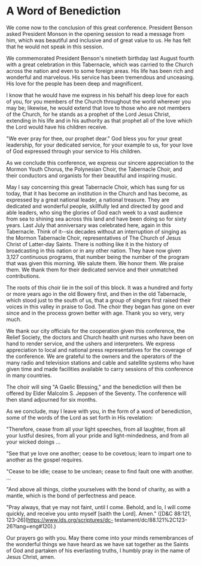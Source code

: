 # A Word of Benediction

We come now to the conclusion of this great conference. President Benson asked
President Monson in the opening session to read a message from him, which was
beautiful and inclusive and of great value to us. He has felt that he would
not speak in this session.

We commemorated President Benson's ninetieth birthday last August fourth with
a great celebration in this Tabernacle, which was carried to the Church across
the nation and even to some foreign areas. His life has been rich and
wonderful and marvelous. His service has been tremendous and unceasing. His
love for the people has been deep and magnificent.

I know that he would have me express in his behalf his deep love for each of
you, for you members of the Church throughout the world wherever you may be;
likewise, he would extend that love to those who are not members of the
Church, for he stands as a prophet of the Lord Jesus Christ, extending in his
life and in his authority as that prophet all of the love which the Lord would
have his children receive.

"We ever pray for thee, our prophet dear." God bless you for your great
leadership, for your dedicated service, for your example to us, for your love
of God expressed through your service to His children.

As we conclude this conference, we express our sincere appreciation to the
Mormon Youth Chorus, the Polynesian Choir, the Tabernacle Choir, and their
conductors and organists for their beautiful and inspiring music.

May I say concerning this great Tabernacle Choir, which has sung for us today,
that it has become an institution in the Church and has become, as expressed
by a great national leader, a national treasure. They are dedicated and
wonderful people, skillfully led and directed by good and able leaders, who
sing the glories of God each week to a vast audience from sea to shining sea
across this land and have been doing so for sixty years. Last July that
anniversary was celebrated here, again in this Tabernacle. Think of it--six
decades without an interruption of singing as the Mormon Tabernacle Choir,
representatives of The Church of Jesus Christ of Latter-day Saints. There is
nothing like it in the history of broadcasting in this nation or in any other
nation. They have now given 3,127 continuous programs, that number being the
number of the program that was given this morning. We salute them. We honor
them. We praise them. We thank them for their dedicated service and their
unmatched contributions.

The roots of this choir lie in the soil of this block. It was a hundred and
forty or more years ago in the old Bowery first, and then in the old
Tabernacle, which stood just to the south of us, that a group of singers first
raised their voices in this valley in praise to God. The choir they began has
gone on ever since and in the process grown better with age. Thank you so
very, very much.

We thank our city officials for the cooperation given this conference, the
Relief Society, the doctors and Church health unit nurses who have been on
hand to render service, and the ushers and interpreters. We express
appreciation to local and national press representatives for the coverage of
the conference. We are grateful to the owners and the operators of the many
radio and television stations and cable and satellite systems who have given
time and made facilities available to carry sessions of this conference in
many countries.

The choir will sing "A Gaelic Blessing," and the benediction will then be
offered by Elder Malcolm S. Jeppsen of the Seventy. The conference will then
stand adjourned for six months.

As we conclude, may I leave with you, in the form of a word of benediction,
some of the words of the Lord as set forth in His revelation:

"Therefore, cease from all your light speeches, from all laughter, from all
your lustful desires, from all your pride and light-mindedness, and from all
your wicked doings ...

"See that ye love one another; cease to be covetous; learn to impart one to
another as the gospel requires.

"Cease to be idle; cease to be unclean; cease to find fault one with another.
...

"And above all things, clothe yourselves with the bond of charity, as with a
mantle, which is the bond of perfectness and peace.

"Pray always, that ye may not faint, until I come. Behold, and lo, I will come
quickly, and receive you unto myself [saith the Lord]. Amen." ([D&amp;C
88:121, 123-26](https://www.lds.org/scriptures/dc-
testament/dc/88.121%2C123-26?lang=eng#120).)

Our prayers go with you. May there come into your minds remembrances of the
wonderful things we have heard as we have sat together as the Saints of God
and partaken of his everlasting truths, I humbly pray in the name of Jesus
Christ, amen.

